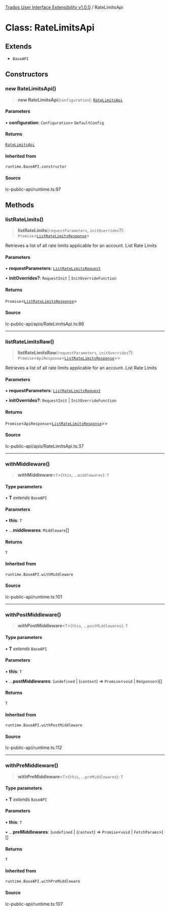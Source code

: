 [Trados User Interface Extensibility v1.0.0](../wiki/globals) / RateLimitsApi

# Class: RateLimitsApi

## Extends

- `BaseAPI`

## Constructors

### new RateLimitsApi()

> **new RateLimitsApi**(`configuration`): [`RateLimitsApi`](../wiki/Class.RateLimitsApi)

#### Parameters

• **configuration**: `Configuration`= `DefaultConfig`

#### Returns

[`RateLimitsApi`](../wiki/Class.RateLimitsApi)

#### Inherited from

`runtime.BaseAPI.constructor`

#### Source

lc-public-api/runtime.ts:97

## Methods

### listRateLimits()

> **listRateLimits**(`requestParameters`, `initOverrides`?): `Promise`\<[`ListRateLimitsResponse`](../wiki/Interface.ListRateLimitsResponse)\>

Retrieves a list of all rate limits applicable for an account.
List Rate Limits

#### Parameters

• **requestParameters**: [`ListRateLimitsRequest`](../wiki/Interface.ListRateLimitsRequest)

• **initOverrides?**: `RequestInit` \| `InitOverrideFunction`

#### Returns

`Promise`\<[`ListRateLimitsResponse`](../wiki/Interface.ListRateLimitsResponse)\>

#### Source

lc-public-api/apis/RateLimitsApi.ts:86

***

### listRateLimitsRaw()

> **listRateLimitsRaw**(`requestParameters`, `initOverrides`?): `Promise`\<`ApiResponse`\<[`ListRateLimitsResponse`](../wiki/Interface.ListRateLimitsResponse)\>\>

Retrieves a list of all rate limits applicable for an account.
List Rate Limits

#### Parameters

• **requestParameters**: [`ListRateLimitsRequest`](../wiki/Interface.ListRateLimitsRequest)

• **initOverrides?**: `RequestInit` \| `InitOverrideFunction`

#### Returns

`Promise`\<`ApiResponse`\<[`ListRateLimitsResponse`](../wiki/Interface.ListRateLimitsResponse)\>\>

#### Source

lc-public-api/apis/RateLimitsApi.ts:37

***

### withMiddleware()

> **withMiddleware**\<`T`\>(`this`, ...`middlewares`): `T`

#### Type parameters

• **T** *extends* `BaseAPI`

#### Parameters

• **this**: `T`

• ...**middlewares**: `Middleware`[]

#### Returns

`T`

#### Inherited from

`runtime.BaseAPI.withMiddleware`

#### Source

lc-public-api/runtime.ts:101

***

### withPostMiddleware()

> **withPostMiddleware**\<`T`\>(`this`, ...`postMiddlewares`): `T`

#### Type parameters

• **T** *extends* `BaseAPI`

#### Parameters

• **this**: `T`

• ...**postMiddlewares**: (`undefined` \| (`context`) => `Promise`\<`void` \| `Response`\>)[]

#### Returns

`T`

#### Inherited from

`runtime.BaseAPI.withPostMiddleware`

#### Source

lc-public-api/runtime.ts:112

***

### withPreMiddleware()

> **withPreMiddleware**\<`T`\>(`this`, ...`preMiddlewares`): `T`

#### Type parameters

• **T** *extends* `BaseAPI`

#### Parameters

• **this**: `T`

• ...**preMiddlewares**: (`undefined` \| (`context`) => `Promise`\<`void` \| `FetchParams`\>)[]

#### Returns

`T`

#### Inherited from

`runtime.BaseAPI.withPreMiddleware`

#### Source

lc-public-api/runtime.ts:107
